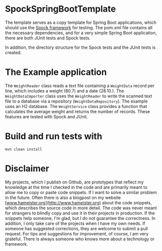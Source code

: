 # SpockSpringBootTemplate
The template serves as a copy template for Spring Boot applications, which should use the [Spock framework](http://spockframework.org) for testing.
The pom.xml file contains all the necessary dependencies, and for a very simple Spring Boot application, there are both JUnit tests and Spock tests.

In addition, the directory structure for the Spock tests and the JUnit tests is created.

# The Example application
The `WeightReader` class reads a text file containing a `WeightData` record per line, which includes a weight (80.7) and a date (28.10.).
The `WeightDataImporter` class uses the `WeightReader` to write the scanned text file to a database via a repository (`WeightDataRepository`). The example uses an H2 database.
The `WeightService` class provides a function that calculates the average weight and returns the number of records.
These features are tested with Spock and JUnit.



# Build and run tests with
`mvn clean install`


# Disclaimer
My projects, which I publish on Github, are prototypes that reflect my knowledge
at the time I checked in the code and are primarily meant to allow me to copy or paste
code snippets. If I want to solve a similar problem in the future.
Often there is also a blogpost on my website [www.hameister.org](http://www.hameister.org) about the code snippets, which describes the source code in more detail.
The code was never meant for strangers to blindly copy and use it in their projects in production.
If the snippets help someone, I'm glad, but I do not guarantee the correctness.
In addition, I only take care of the projects when I have my own needs.
If someone has suggested corrections, they are welcome to submit a pull request.
For tips and suggestions for improvement, of course, I am very grateful.
There is always someone who knows more about a technology or framework.